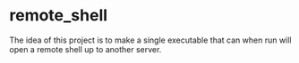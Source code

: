 # remote_shell
The idea of this project is to make a single executable that can when run will open a remote shell up to another server.
